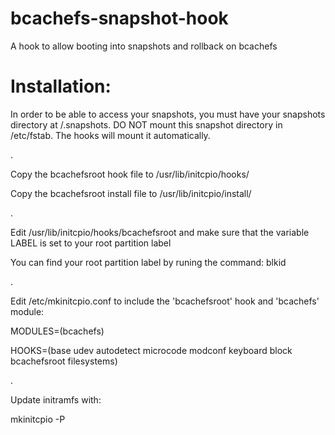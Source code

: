 # bcachefs-snapshot-hook
A hook to allow booting into snapshots and rollback on bcachefs

# Installation:

In order to be able to access your snapshots, you must have your snapshots directory at /.snapshots.
DO NOT mount this snapshot directory in /etc/fstab. The hooks will mount it automatically.

.

Copy the bcachefsroot hook file to /usr/lib/initcpio/hooks/

Copy the bcachefsroot install file to /usr/lib/initcpio/install/

.

Edit /usr/lib/initcpio/hooks/bcachefsroot and make sure that the variable LABEL is set to your root partition label

You can find your root partition label by runing the command: blkid

.

Edit /etc/mkinitcpio.conf to include the 'bcachefsroot' hook and 'bcachefs' module:

MODULES=(bcachefs)

HOOKS=(base udev autodetect microcode modconf keyboard block bcachefsroot filesystems)

.

Update initramfs with:

mkinitcpio -P


